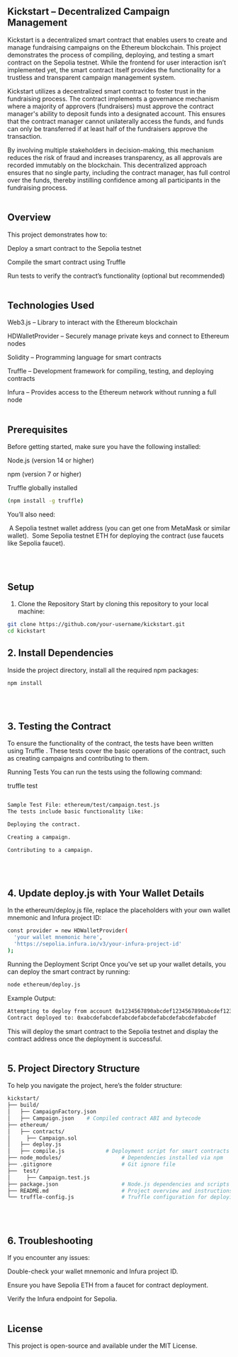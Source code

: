 ## Kickstart – Decentralized Campaign Management
Kickstart is a decentralized smart contract that enables users to create and manage fundraising campaigns on the Ethereum blockchain. This project demonstrates the process of compiling, deploying, and testing a smart contract on the Sepolia testnet. While the frontend for user interaction isn’t implemented yet, the smart contract itself provides the functionality for a trustless and transparent campaign management system.

Kickstart utilizes a decentralized smart contract to foster trust in the fundraising process. The contract implements a governance mechanism where a majority of approvers (fundraisers) must approve the contract manager's ability to deposit funds into a designated account. This ensures that the contract manager cannot unilaterally access the funds, and funds can only be transferred if at least half of the fundraisers approve the transaction.

By involving multiple stakeholders in decision-making, this mechanism reduces the risk of fraud and increases transparency, as all approvals are recorded immutably on the blockchain. This decentralized approach ensures that no single party, including the contract manager, has full control over the funds, thereby instilling confidence among all participants in the fundraising process.<br><br>

## Overview
This project demonstrates how to:

Deploy a smart contract to the Sepolia testnet

Compile the smart contract using Truffle

Run tests to verify the contract’s functionality (optional but recommended)
<br><br>

## Technologies Used 
Web3.js – Library to interact with the Ethereum blockchain

HDWalletProvider – Securely manage private keys and connect to Ethereum nodes

Solidity – Programming language for smart contracts

Truffle – Development framework for compiling, testing, and deploying contracts

Infura – Provides access to the Ethereum network without running a full node
<br><br>

## Prerequisites
Before getting started, make sure you have the following installed:

Node.js (version 14 or higher)

npm (version 7 or higher)

Truffle globally installed 
```bash
(npm install -g truffle)
```

You’ll also need:

&nbsp;A Sepolia testnet wallet address (you can get one from MetaMask or similar wallet).
&nbsp;Some Sepolia testnet ETH for deploying the contract (use faucets like Sepolia faucet).

<br><br>
## Setup
1. Clone the Repository
Start by cloning this repository to your local machine:
```bash
git clone https://github.com/your-username/kickstart.git
cd kickstart
```
## 2. Install Dependencies
Inside the project directory, install all the required npm packages:

```bash
npm install
```
<br><br>
## 3. Testing the Contract
To ensure the functionality of the contract, the tests have been written using Truffle . These tests cover the basic operations of the contract, such as creating campaigns and contributing to them.

Running Tests
You can run the tests using the following command:

truffle test
```bash

Sample Test File: ethereum/test/campaign.test.js
The tests include basic functionality like:

Deploying the contract.

Creating a campaign.

Contributing to a campaign.
```
<br><br>
## 4. Update deploy.js with Your Wallet Details
In the ethereum/deploy.js file, replace the placeholders with your own wallet mnemonic and Infura project ID:
```bash
const provider = new HDWalletProvider(
  'your wallet mnemonic here',
  'https://sepolia.infura.io/v3/your-infura-project-id' 
);
```
Running the Deployment Script
Once you've set up your wallet details, you can deploy the smart contract by running:

```bash
node ethereum/deploy.js
```
Example Output:
```bash
Attempting to deploy from account 0x1234567890abcdef1234567890abcdef12345678
Contract deployed to: 0xabcdefabcdefabcdefabcdefabcdefabcdefabcdef
```
This will deploy the smart contract to the Sepolia testnet and display the contract address once the deployment is successful.
<br><br>

## 5. Project Directory Structure 
To help you navigate the project, here’s the folder structure:

```bash
kickstart/
├── build/
│   ├── CampaignFactory.json
│   ├── Campaign.json    # Compiled contract ABI and bytecode
├── ethereum/
│   ├── contracts/
│     ├── Campaign.sol
│   ├── deploy.js
│   ├── compile.js             # Deployment script for smart contracts
├── node_modules/                   # Dependencies installed via npm                 # Web3.js logic to interact with smart contracts
├── .gitignore                      # Git ignore file
├──  test/
│     ├── Campaign.test.js
├── package.json                    # Node.js dependencies and scripts
├── README.md                       # Project overview and instructions
└── truffle-config.js               # Truffle configuration for deploying contracts (optional)
```
<br><br>
## 6. Troubleshooting
If you encounter any issues:

  Double-check your wallet mnemonic and Infura project ID.

  Ensure you have Sepolia ETH from a faucet for contract deployment.

  Verify the Infura endpoint for Sepolia.
<br><br>

## License
This project is open-source and available under the MIT License.

